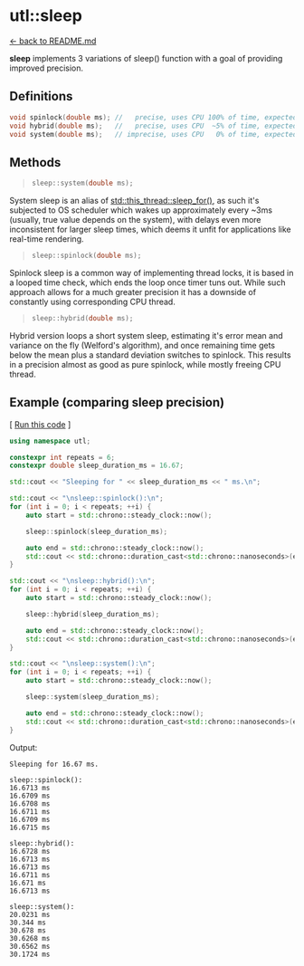 
# utl::sleep

[<- back to README.md](https://github.com/DmitriBogdanov/prototyping_utils/tree/master)

**sleep** implements 3 variations of sleep() function with a goal of providing improved precision.

## Definitions

```cpp
void spinlock(double ms); //   precise, uses CPU 100% of time, expected error ~0.01 ms
void hybrid(double ms);   //   precise, uses CPU  ~5% of time, expected error ~0.01 ms
void system(double ms);   // imprecise, uses CPU   0% of time, expected error ~0.1-5 ms
```

## Methods

> ```cpp
> sleep::system(double ms);
> ```

System sleep is an alias of [std::this_thread::sleep_for()](https://en.cppreference.com/w/cpp/thread/sleep_for), as such it's subjected to OS scheduler which wakes up approximately every ~3ms (usually, true value depends on the system), with delays even more inconsistent for larger sleep times, which deems it unfit for applications like real-time rendering.

> ```cpp
> sleep::spinlock(double ms);
> ```

Spinlock sleep is a common way of implementing thread locks, it is based in a looped time check, which ends the loop once timer tuns out. While such approach allows for a much greater precision it has a downside of constantly using corresponding CPU thread.

> ```cpp
> sleep::hybrid(double ms);
> ```

Hybrid version loops a short system sleep, estimating it's error mean and variance on the fly (Welford's algorithm), and once remaining time gets below the mean plus a standard deviation switches to spinlock. This results in a precision almost as good as pure spinlock, while mostly freeing CPU thread.

## Example (comparing sleep precision)

[ [Run this code](https://godbolt.org/#z:OYLghAFBqd5QCxAYwPYBMCmBRdBLAF1QCcAaPECAMzwBtMA7AQwFtMQByARg9KtQYEAysib0QXACx8BBAKoBnTAAUAHpwAMvAFYTStJg1DIApACYAQuYukl9ZATwDKjdAGFUtAK4sGISWakrgAyeAyYAHI%2BAEaYxCBmAKykAA6oCoRODB7evv6BaRmOAqHhUSyx8Um2mPbFDEIETMQEOT5%2BATV1WY3NBKWRMXEJyQpNLW15nWN9A%2BWVIwCUtqhexMjsHOYAzGHI3lgA1CbbbggEBCkKIAD0N8RMAO4AdMCECF7RXkrrsowEzzQLBuABEWIRiHgLKhgOhDKgAG43FLEVBEAgATxSYWAAH0vI5aAobiwmGM4jcFKt1phkaiiPjCQpnggUikTtgTBoAIJc7lhAiHUlhCCLY4AdisPMOMsO3xxh2YbAUKSYGzlBFoJylvOlsrQDHJqhRhwFh2ImBSmCYBAUx22IMOADZtXzZYcDUaTehVtF6IcFPRLbj0GsbVlcSw7SdHVwnc8neLXTy3bKxugQChVoKTm5c8czGYhEHsUZDvxiAWzPa86cAyWQ2H6pHo6d8%2BZq1HniZEm4GB3k7rue705m0ASa%2B3Cz2%2B4HMJbMyqwrRUMgANaikAz/vT7Y690Vw4QM14e2OjTa00182W622y/Wax4MUmSWp90ypgE1AB8Y5h2/hmKAIKiDCoIuBDWugGK4vsq5rpmYGPKKg7vh%2Bc4LiAS4MCu64QBhKSNg8zZRosqF6h%2BhxfkQhyuGegFjiBAjgVhkFMNBsG4QhIBIShe5oSOBBAeO/61m4DHAaBLGhsREaiGMuajpJzGIfCSgGugCgchAdEALS/n0iyAqsgiiocNyHFwmBOpOdYdkKWm9juZiDu6r4gnyaFKSJtniQOTkEZmCAYtEkLoJu24DvxFHliQR4nvRF57le%2BYWlaNpaclj6WM%2BEr7pRVHfgZLT0d5TFgRBUEwXB66IagyFkdFQ4FfW84pEFIVhfhDYyeGAgto1OoCbK1E/nRMYScg5UseS7HVVxdUNa5BXedmvmTdNma9c28kEIpQmMVJqlgepAiadpenFQQRnjqZYoWVZNm5lOnaOX2UX5TK7meTFq0Ts9dnTgFJaLhi5IsBFTkfWhh7HoIKUAUlFgI%2BJaV3plyPZRYuWvp9H6jVdpUHcpFWsVVnHwYtfFDTFI4g1hYOQRDBFEX1DADeRw4FQT40AWVR1k3NFO1Tx9XU8NMp/aJ%2Bb8ypIDbXJZJ7acsuk8wJ2YBpmXYDpDDoIc%2BkzC0N0mQQZkPdZ632VGkW7nj30pjFFoEGsDCHEjnnih5PIcMstCcIkvB%2BBwWikOBHB5pY1gBtS6o7DwpAEJovvLAh4pcM86figAHNsUjZ2YToAJxcBoyT%2BxwkhB8nYecLw1waInyfLHAsAwIgWYsNi9BkBQEBAt3wz7IYwBxhojc0LQkHENcEDRDX0RhM0GKcAni/MMQGIAPLRNomtJ9wvBAmwghbzhK8h7wWBfMAbhiESq9X5gpJGOIl%2BkPgFoOHgCKYNc7%2BYFUJrAkmxQ4ClqDXWgeBQrLw8FgGuBBIQsEfssKgBhgAKAAGp4EwI8LeVpg4J34IIEQYh2BSBkIIRQKh1Dv10FwfQI8UBY30NA64kBlioBSPUf%2Bul0wxlMFHSwXBxQGy3mYXgiI4hhT/vAZYdh95ZBcHrSYfgGEhDCIMCowwGGFEyAIVReg9H1DmEMeIDCFHfwEL0CYnh2h6EsfUGx/RNHzB0bYP8hiLF/lMdo8x8jY7kL9gHau79w6HFUNnJ0uknSSA9AYMscZngaGSUeXAhA4rx0WLwA%2BWhFjLAQFBYYop9CcCrqQZBiRG7B1DuHeuIBG65N9qQVuHdswpAJOQSgA86BxAiKwTYkTomxPiSPSy8YUmh0wPgIgYU9DEOEKIcQFCFnULUDXehpBHgPHaofYJHBA6kBqZIzgW8CQdMFKgKgESokxLicPRJEzUkQA8F3XplYsk5Obqnfw8Zi4BC4FEsuRd05xlKZXXglTqk1zqbYBpTdL75NIAhMw2dniorMHGbOiQRHbA0NnIukgnTgu2KE2pdcEV5P2RIo5MKKVNKRb/GeSjJBAA%3D%3D) ]
```cpp
using namespace utl;

constexpr int repeats = 6;
constexpr double sleep_duration_ms = 16.67;

std::cout << "Sleeping for " << sleep_duration_ms << " ms.\n";

std::cout << "\nsleep::spinlock():\n";
for (int i = 0; i < repeats; ++i) {
	auto start = std::chrono::steady_clock::now();

	sleep::spinlock(sleep_duration_ms);

	auto end = std::chrono::steady_clock::now();
	std::cout << std::chrono::duration_cast<std::chrono::nanoseconds>(end - start).count() / 1e6 << " ms\n";
}

std::cout << "\nsleep::hybrid():\n";
for (int i = 0; i < repeats; ++i) {
	auto start = std::chrono::steady_clock::now();

	sleep::hybrid(sleep_duration_ms);

	auto end = std::chrono::steady_clock::now();
	std::cout << std::chrono::duration_cast<std::chrono::nanoseconds>(end - start).count() / 1e6 << " ms\n";
}

std::cout << "\nsleep::system():\n";
for (int i = 0; i < repeats; ++i) {
	auto start = std::chrono::steady_clock::now();

	sleep::system(sleep_duration_ms);

	auto end = std::chrono::steady_clock::now();
	std::cout << std::chrono::duration_cast<std::chrono::nanoseconds>(end - start).count() / 1e6 << " ms\n";
}
```

Output:
```
Sleeping for 16.67 ms.

sleep::spinlock():
16.6713 ms
16.6709 ms
16.6708 ms
16.6711 ms
16.6709 ms
16.6715 ms

sleep::hybrid():
16.6728 ms
16.6713 ms
16.6713 ms
16.6711 ms
16.671 ms
16.6713 ms

sleep::system():
20.0231 ms
30.344 ms
30.678 ms
30.6268 ms
30.6562 ms
30.1724 ms
```